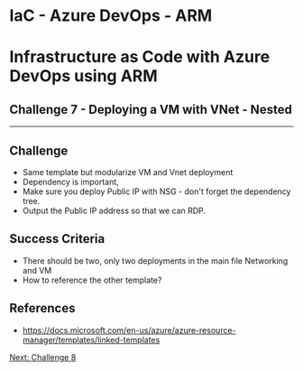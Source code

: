 # IaC - Azure DevOps - ARM
# Infrastructure as Code with Azure DevOps using ARM

## Challenge 7 - Deploying a VM with VNet - Nested 
---

## Challenge
- Same template but modularize VM and Vnet deployment
- Dependency is important,
- Make sure you deploy Public IP with NSG - don't forget the dependency tree.
- Output the Public IP address so that we can RDP.

## Success Criteria
- There should be two, only two deployments in the main file Networking and VM
- How to reference the other template?

## References
- https://docs.microsoft.com/en-us/azure/azure-resource-manager/templates/linked-templates

[Next: Challenge 8](../Challenge8)